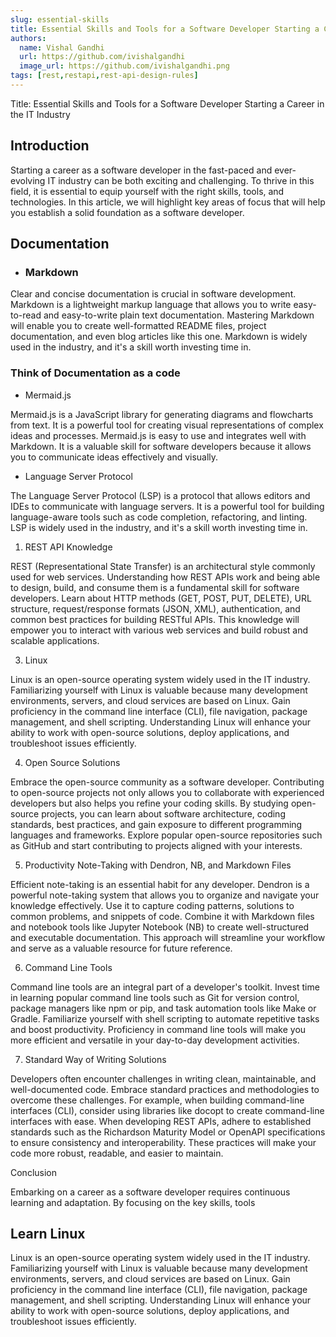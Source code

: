 ```yaml
---
slug: essential-skills
title: Essential Skills and Tools for a Software Developer Starting a Career in the IT Industry 
authors:
  name: Vishal Gandhi
  url: https://github.com/ivishalgandhi
  image_url: https://github.com/ivishalgandhi.png
tags: [rest,restapi,rest-api-design-rules]
---
```


Title: Essential Skills and Tools for a Software Developer Starting a Career in the IT Industry

## Introduction

Starting a career as a software developer in the fast-paced and ever-evolving IT industry can be both exciting and challenging. To thrive in this field, it is essential to equip yourself with the right skills, tools, and technologies. In this article, we will highlight key areas of focus that will help you establish a solid foundation as a software developer.

## Documentation

- ### Markdown 

Clear and concise documentation is crucial in software development. Markdown is a lightweight markup language that allows you to write easy-to-read and easy-to-write plain text documentation. Mastering Markdown will enable you to create well-formatted README files, project documentation, and even blog articles like this one. Markdown is widely used in the industry, and it's a skill worth investing time in.

### Think of Documentation as a code

- Mermaid.js

Mermaid.js is a JavaScript library for generating diagrams and flowcharts from text. It is a powerful tool for creating visual representations of complex ideas and processes. Mermaid.js is easy to use and integrates well with Markdown. It is a valuable skill for software developers because it allows you to communicate ideas effectively and visually.

- Language Server Protocol

The Language Server Protocol (LSP) is a protocol that allows editors and IDEs to communicate with language servers. It is a powerful tool for building language-aware tools such as code completion, refactoring, and linting. LSP is widely used in the industry, and it's a skill worth investing time in.


1. REST API Knowledge

REST (Representational State Transfer) is an architectural style commonly used for web services. Understanding how REST APIs work and being able to design, build, and consume them is a fundamental skill for software developers. Learn about HTTP methods (GET, POST, PUT, DELETE), URL structure, request/response formats (JSON, XML), authentication, and common best practices for building RESTful APIs. This knowledge will empower you to interact with various web services and build robust and scalable applications.

3. Linux

Linux is an open-source operating system widely used in the IT industry. Familiarizing yourself with Linux is valuable because many development environments, servers, and cloud services are based on Linux. Gain proficiency in the command line interface (CLI), file navigation, package management, and shell scripting. Understanding Linux will enhance your ability to work with open-source solutions, deploy applications, and troubleshoot issues efficiently.

4. Open Source Solutions

Embrace the open-source community as a software developer. Contributing to open-source projects not only allows you to collaborate with experienced developers but also helps you refine your coding skills. By studying open-source projects, you can learn about software architecture, coding standards, best practices, and gain exposure to different programming languages and frameworks. Explore popular open-source repositories such as GitHub and start contributing to projects aligned with your interests.

5. Productivity Note-Taking with Dendron, NB, and Markdown Files

Efficient note-taking is an essential habit for any developer. Dendron is a powerful note-taking system that allows you to organize and navigate your knowledge effectively. Use it to capture coding patterns, solutions to common problems, and snippets of code. Combine it with Markdown files and notebook tools like Jupyter Notebook (NB) to create well-structured and executable documentation. This approach will streamline your workflow and serve as a valuable resource for future reference.

6. Command Line Tools

Command line tools are an integral part of a developer's toolkit. Invest time in learning popular command line tools such as Git for version control, package managers like npm or pip, and task automation tools like Make or Gradle. Familiarize yourself with shell scripting to automate repetitive tasks and boost productivity. Proficiency in command line tools will make you more efficient and versatile in your day-to-day development activities.

7. Standard Way of Writing Solutions

Developers often encounter challenges in writing clean, maintainable, and well-documented code. Embrace standard practices and methodologies to overcome these challenges. For example, when building command-line interfaces (CLI), consider using libraries like docopt to create command-line interfaces with ease. When developing REST APIs, adhere to established standards such as the Richardson Maturity Model or OpenAPI specifications to ensure consistency and interoperability. These practices will make your code more robust, readable, and easier to maintain.

Conclusion

Embarking on a career as a software developer requires continuous learning and adaptation. By focusing on the key skills, tools


## Learn Linux

Linux is an open-source operating system widely used in the IT industry. Familiarizing yourself with Linux is valuable because many development environments, servers, and cloud services are based on Linux. Gain proficiency in the command line interface (CLI), file navigation, package management, and shell scripting. Understanding Linux will enhance your ability to work with open-source solutions, deploy applications, and troubleshoot issues efficiently.